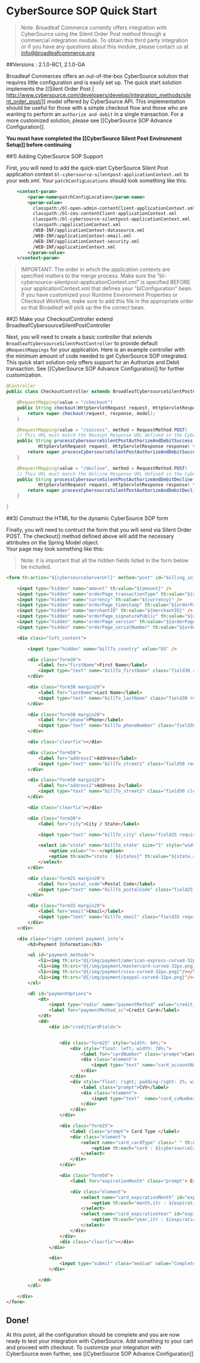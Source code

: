 # CyberSource SOP Quick Start

> Note: Broadleaf Commerce currently offers integration with CyberSource using the Silent Order Post method through a commercial integration module. To obtain this third party integration or if you have any questions about this module, please contact us at info@broadleafcommerce.org

##Versions : 2.1.0-RC1, 2.1.0-GA

Broadleaf Commerces offers an out-of-the-box CyberSource solution that requires little configuration and is easily set up. 
The quick start solution implements the [[Silent Order Post | http://www.cybersource.com/developers/develop/integration_methods/silent_order_post/]] model offered by CyberSource API.
This implementation should be useful for those with a simple checkout flow and those who are wanting to perform an `authorize and debit` in a single transaction. For a more customized solution, please see [[CyberSource SOP Advance Configuration]].

**You must have completed the [[CyberSource Silent Post Environment Setup]] before continuing**

##1) Adding CyberSource SOP Support

First, you will need to add the quick-start CyberSource Silent Post application context `bl-cybersource-silentpost-applicationContext.xml` to your web.xml.
Your `patchConfigLocations` should look something like this:

```xml
    <context-param>
        <param-name>patchConfigLocation</param-name>
        <param-value>
          classpath:/bl-open-admin-contentClient-applicationContext.xml
          classpath:/bl-cms-contentClient-applicationContext.xml
          classpath:/bl-cybersource-silentpost-applicationContext.xml
          classpath:/applicationContext.xml
          /WEB-INF/applicationContext-datasource.xml
          /WEB-INF/applicationContext-email.xml
          /WEB-INF/applicationContext-security.xml
          /WEB-INF/applicationContext.xml
        </param-value>
    </context-param>
```
> IMPORTANT: The order in which the application contexts are specified matters to the merge process. Make sure the "bl-cybersource-silentpost-applicationContext.xml" is specified BEFORE your applicationContext.xml that defines your "blConfiguration" bean. If you have customized your Runtime Environment Properties or Checkout Workflow, make sure to add this file in the appropriate order so that Broadleaf will pick up the the correct bean.

##2) Make your CheckoutController extend BroadleafCybersourceSilentPostController

Next, you will need to create a basic controller that extends `BroadleafCybersourceSilentPostController` to provide default `@RequestMappings` for your application.
Here is an example controller with the minimum amount of code needed to get CyberSource SOP integrated. 
This quick start solution only offers support for an Authorize and Debit transaction. See [[CyberSource SOP Advance Configuration]] for further customization.

```java
@Controller
public class CheckoutController extends BroadleafCybersourceSilentPostController {

    @RequestMapping(value = "/checkout")
    public String checkout(HttpServletRequest request, HttpServletResponse response, Model model) {
        return super.checkout(request, response, model);
    }

    @RequestMapping(value = "/success", method = RequestMethod.POST)
    // This URL must match the Receipt Response URL defined in the CyberSource Business Center
    public String processCybersourceSilentPostAuthorizeAndDebitSuccess(Model model,
            HttpServletRequest request, HttpServletResponse response) throws CheckoutException, PricingException {
        return super.processCybersourceSilentPostAuthorizeAndDebitSuccess(model, request, response);
    }

    @RequestMapping(value = "/decline", method = RequestMethod.POST)
    // This URL must match the Delcine Response URL defined in the CyberSource Business Center
    public String processCybersourceSilentPostAuthorizeAndDebitDecline(Model model,
            HttpServletRequest request, HttpServletResponse response) throws CheckoutException, PricingException {
        return super.processCybersourceSilentPostAuthorizeAndDebitDecline(model, request, response);
    }

}
```

##3) Construct the HTML for the dynamic CyberSource SOP form

Finally, you will need to contruct the form that you will send via Silent Order POST. The checkout() method defined above will add the necessary attributes on the Spring Model object.  
Your page may look something like this:

> Note: it is important that all the hidden fields listed in the form below be included.

```html
<form th:action="${cybersourceServerUrl}" method="post" id="billing_info">

    <input type="hidden" name="amount" th:value="${amount}" />
    <input type="hidden" name="orderPage_transactionType" th:value="${orderPage_transactionType}" />
    <input type="hidden" name="currency" th:value="${currency}" />
    <input type="hidden" name="orderPage_timestamp" th:value="${orderPage_timestamp}" />
    <input type="hidden" name="merchantID" th:value="${merchantID}" />
    <input type="hidden" name="orderPage_signaturePublic" th:value="${orderPage_signaturePublic}" />
    <input type="hidden" name="orderPage_version" th:value="${orderPage_version}" />
    <input type="hidden" name="orderPage_serialNumber" th:value="${orderPage_serialNumber}" />

    <div class="left_content">

        <input type="hidden" name="billTo_country" value="US" />

        <div class="form30">
            <label for="firstName">First Name</label>
            <input type="text" name="billTo_firstName" class="field30 required clearable" th:disabled="${!validShipping}" />
        </div>

        <div class="form30 margin20">
            <label for="lastName">Last Name</label>
            <input type="text" name="billTo_lastName" class="field30 required clearable" th:disabled="${!validShipping}" />
        </div>

        <div class="form30 margin20">
            <label for="phone">Phone</label>
            <input type="text" name="billTo_phoneNumber" class="field30 clearable" th:disabled="${!validShipping}"/>
        </div>

        <div class="clearfix"></div>

        <div class="form50">
            <label for="address1">Address</label>
            <input type="text" name="billTo_street1" class="field50 required clearable" th:disabled="${!validShipping}" />
        </div>

        <div class="form50 margin20">
            <label for="address2">Address 2</label>
            <input type="text" name="billTo_street2" class="field50 clearable" th:disabled="${!validShipping}" />
        </div>

        <div class="clearfix"></div>

        <div class="form30">
            <label for="city">City / State</label>

            <input type="text" name="billTo_city" class="field25 required clearable" th:disabled="${!validShipping}" />

            <select id="state" name="billTo_state" size="1" style="width: 48px;" class="required clearable" th:disabled="${!validShipping}">
                <option value="">--</option>
                <option th:each="state : ${states}" th:value="${state.abbreviation}" th:text="${state.abbreviation}"></option>
            </select>
        </div>

        <div class="form25 margin20">
            <label for="postal_code">Postal Code</label>
            <input type="text" name="billTo_postalCode" class="field25 clearable" th:disabled="${!validShipping}" />
        </div>

        <div class="form35 margin20">
            <label for="email">Email</label>
            <input type="text" name="billTo_email" class="field35 required clearable" th:disabled="${!validShipping}" />
        </div>
    </div>

    <div class="right_content payment_info">
        <h3>Payment Information</h3>

        <ul id="payment_methods">
            <li><img th:src="@{/img/payment/american-express-curved-32px.png}"/></li>
            <li><img th:src="@{/img/payment/mastercard-curved-32px.png}"/></li>
            <li><img th:src="@{/img/payment/visa-curved-32px.png}"/></li>
            <li><img th:src="@{/img/payment/paypal-curved-32px.png}"/></li>
        </ul>

        <dl id="paymentOptions">
            <dt>
                <input type="radio" name="paymentMethod" value="credit_card" id="paymentMethod_cc" />
                <label for="paymentMethod_cc">Credit Card</label>
            </dt>
            <dd>
                <div id="creditCardFields">


                    <div class="form25" style="width: 94%;">
                        <div style="float: left; width: 70%;">
                            <label for="cardNumber" class="prompt">Card Number</label>
                            <div class="element">
                                <input type="text" name="card_accountNumber" value="" id="cardNumber" class="field30" autocomplete="off" style="width: 100%" th:disabled="${!validShipping}" />
                            </div>
                        </div>
                        <div style="float: right; padding-right: 2%; width: 16%">
                            <label class="prompt">CVV</label>
                            <div class="element">
                                <input type="text"  name="card_cvNumber" id="securityCode" class="field30" autocomplete="off" style="width: 100%"  th:disabled="${!validShipping}"/>
                            </div>
                        </div>
                    </div>

                    <div class="form25">
                        <label class="prompt"> Card Type </label>
                        <div class="element">
                            <select name="card_cardType" class=" " th:disabled="${!validShipping}">
                                <option th:each="card : ${cybersourceCardTypes}" th:value="${card.value}" th:text="${card.key}"></option>
                            </select>
                        </div>
                    </div>

                    <div class="form50">
                        <label for="expirationMonth" class="prompt"> Expiration Date </label>

                        <div class="element">
                            <select name="card_expirationMonth" id="expirationMonth" class=" " th:disabled="${!validShipping}">
                                <option th:each="month,itr : ${expirationMonths}" th:value="${itr.count}" th:text="${month}"></option>
                            </select>
                            <select name="card_expirationYear" id="expirationYear" class=" " th:disabled="${!validShipping}">
                                <option th:each="year,itr : ${expirationYears}" th:value="${year}" th:text="${year}"></option>
                            </select>
                        </div>
                    </div>
                    <div class="clearfix"></div>
                </div>

                <div>
                    <input type="submit" class="medium" value="Complete Order" th:disabled="${!validShipping}" th:classappend="${validShipping}? 'red' : 'gray'"/>
                </div>

            </dd>
        </dl>

    </div>
</form>
```

## Done!
At this point, all the configuration should be complete and you are now ready to test your integration with CyberSource. Add something to your cart and proceed with checkout.
To customize your integration with CyberSource even further, see [[CyberSource SOP Advance Configuration]] 
